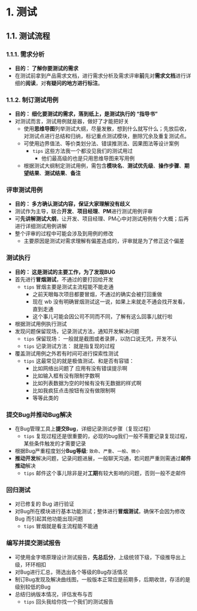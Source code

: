 # 1. 测试


## 1.1. 测试流程

### 1.1.1. 需求分析
- **目的： 了解你要测试的需求**
- 在测试前拿到产品需求文档，进行需求分析及需求评审**前**先对**需求文档**进行详细的**阅读**，对**有疑问的地方进行标注**。

### 1.1.2. 制订测试用例
- **目的： 细化要测试的需求，落到纸上，是测试执行的 “指导书”**
- 对测试而言，测试用例就是器，做好了才能把好关
    - 使用**思维导图**列举测试大纲，尽量发散，想到什么就写什么；先放后收，对测试点进行总结和归纳，标记重点测试模块，删除冗余及重复测试点。
    - 可使用边界值法、等价类划分法、错误推测法、因果图法等设计案例
        - `tips` 这些方法我一个都没见我们的测试用过
            - 他们最高级的也是只用思维导图来写用例
    - 根据测试大纲制定测试用例，需包含**模块名**、**测试优先级**、**操作步骤**、**期望结果**、**测试结果**、**备注**

### 评审测试用例
- **目的： 多方确认测试内容，保证大家理解没有歧义**
- 测试作为主导，联合**开发**、**项目经理**、**PM**进行测试用例评审
- 可**先讲解测试大纲**，让开发、项目经理、PM心中对测试用例有个大概；后再进行详细测试用例讲解
- 整个评审的过程中可能会涉及到用例的修改
    - 主要原因是测试对需求理解有偏差造成的，评审就是为了修正这个偏差

### 测试执行
- **目的： 这是测试的主要工作，为了发现BUG**
- 首先进行**冒烟测试**，不通过的要打回给开发
    - `tips` 冒烟主要是测试主流程能不能走通
        - 之前天眼每次项目都要冒烟，不通过的确实会被打回重做
        - 现在 wb 没有明确冒烟测试这一说，如果上来就走不通会找开发看，直到走通
        - 这个事儿可能会因公司不同而不同，了解有这么回事儿就行啦
- 根据测试用例执行测试
- 发现问题保留现场，记录测试方法，通知开发解决问题
    - `tips` 保留现场： 一般就是截图或者录屏，以防口说无凭，开发不认
    - `tips` 记录测试方法： 就是指复现的过程
- 覆盖测试用例之外若有时间可进行探索性测试
    - `tips` 这最常见的就是极值测试、和是否有容错：
        - 比如网络出问题了 应用有没有错误提示啊
        - 比如输入框有没有限制字数啊
        - 比如列表数据为空的时候有没有无数据的样式啊
        - 比如我疯狂点击按钮有没有做限制啊 
        - 等等此类的
 
 
### 提交Bug并推动Bug解决
- 在Bug管理工具上**提交Bug**，详细记录测试步骤（复现过程）
    - `tips` 复现过程还是很重要的，必现的bug我们一般不需要记录复现过程，某些条件触发的才需要记录
- 根据Bug严重程度划分**Bug等级**: `致命`、`严重`、`一般`、`微小` 
- **推动开发**解决问题，记录问题进展，一般聊天沟通，若问题严重则需通过**邮件推动**解决 
    - `tips` 邮件这个事儿除非是对**工期**有较大影响的问题，否则一般不走邮件


### 回归测试
- 对已修复的 Bug 进行验证
- 对Bug所在模块进行基本功能测试；整体进行**冒烟测试**，确保不会因为修改 Bug 而引起其他功能出现问题
    - `tips` 冒烟就是看主流程能不能通

### 编写并提交测试报告
- 可使用金字塔原理设计测试报告，**先总后分**，上级统领下级，下级推导出上级，环环相扣
- 对Bug进行汇总，筛选出各个等级的Bug存活情况 
- 制订Bug发现及解决曲线图，一般版本正常应是前期多，后期收敛，存活的是级别较低的Bug
- 总结归纳版本情况，评估发布与否
    - `tips` 回头我给你找一个我们的测试报告